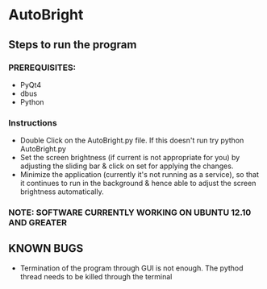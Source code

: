 # AutoBright


## Steps to run the program

### PREREQUISITES:
+ PyQt4
+ dbus
+ Python

### Instructions
+ Double Click on the AutoBright.py file. If this doesn't run try
	python AutoBright.py
+ Set the screen brightness (if current is not appropriate for you)
by adjusting the sliding bar & click on set for applying the changes.
+ Minimize the application (currently it's not running as a service),
so that it continues to run in the background & hence able to adjust
the screen brightness automatically.

### NOTE: SOFTWARE CURRENTLY WORKING ON UBUNTU 12.10 AND GREATER


## KNOWN BUGS

+ Termination of the program through GUI is not enough. The pythod thread
needs to be killed through the terminal
